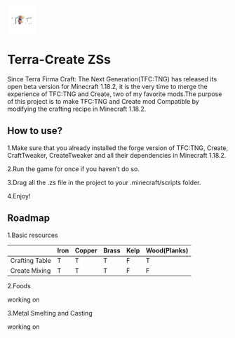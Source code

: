 ![Alt icon](TCZs.png)
# Terra-Create ZSs

Since Terra Firma Craft: The Next Generation(TFC:TNG) has released its open beta version for Minecraft 1.18.2, it is the very time to merge the experience of TFC:TNG and Create, two of my favorite mods.The purpose of this project is to make TFC:TNG and Create mod Compatible by modifying the crafting recipe in Minecraft 1.18.2.

## How to use?

1.Make sure that you already installed the forge version of TFC:TNG, Create, CraftTweaker, CreateTweaker and all their dependencies in Minecraft 1.18.2.

2.Run the game for once if you haven't do so.

3.Drag all the .zs file in the project to your .minecraft/scripts folder.

4.Enjoy!

## Roadmap
1.Basic resources

||Iron|Copper|Brass|Kelp|Wood(Planks)
|---|---|---|---|---|---|
|Crafting Table|T|T|T|F|T|
|Create Mixing|T|T|T|F|F|

2.Foods

working on

3.Metal Smelting and Casting

working on
